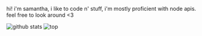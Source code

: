 hi! i'm samantha, i like to code n' stuff, i'm mostly proficient with node apis. feel free to look around <3

![github stats](https://github-readme-stats.vercel.app/api?username=samanthaahi&count_private=true&show_icons=true&theme=nightowl)
![top](https://github-readme-stats.vercel.app/api/top-langs/?username=samanthaahi&theme=nightowl)

